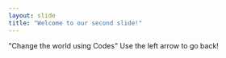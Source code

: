 ```yaml
---
layout: slide
title: "Welcome to our second slide!"
---
```

"Change the world using Codes"
Use the left arrow to go back!
